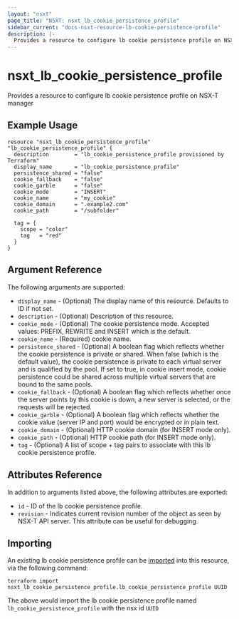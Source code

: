 ```yaml
---
layout: "nsxt"
page_title: "NSXT: nsxt_lb_cookie_persistence_profile"
sidebar_current: "docs-nsxt-resource-lb-cookie-persistence-profile"
description: |-
  Provides a resource to configure lb cookie persistence profile on NSX-T manager
---
```


# nsxt_lb_cookie_persistence_profile

Provides a resource to configure lb cookie persistence profile on NSX-T manager

## Example Usage

```hcl
resource "nsxt_lb_cookie_persistence_profile" "lb_cookie_persistence_profile" {
  description        = "lb_cookie_persistence_profile provisioned by Terraform"
  display_name       = "lb_cookie_persistence_profile"
  persistence_shared = "false"
  cookie_fallback    = "false"
  cookie_garble      = "false"
  cookie_mode        = "INSERT"
  cookie_name        = "my_cookie"
  cookie_domain      = ".example2.com"
  cookie_path        = "/subfolder"

  tag = {
    scope = "color"
    tag   = "red"
  }
}
```

## Argument Reference

The following arguments are supported:

* `display_name` - (Optional) The display name of this resource. Defaults to ID if not set.
* `description` - (Optional) Description of this resource.
* `cookie_mode` - (Optional) The cookie persistence mode. Accepted values: PREFIX, REWRITE and INSERT which is the default.
* `cookie_name` - (Required) cookie name.
* `persistence_shared` - (Optional) A boolean flag which reflects whether the cookie persistence is private or shared. When false (which is the default value), the cookie persistence is private to each virtual server and is qualified by the pool. If set to true, in cookie insert mode, cookie persistence could be shared across multiple virtual servers that are bound to the same pools.
* `cookie_fallback` - (Optional) A boolean flag which reflects whether once the server points by this cookie is down, a new server is selected, or the requests will be rejected.
* `cookie_garble` - (Optional) A boolean flag which reflects whether the cookie value (server IP and port) would be encrypted or in plain text.
* `cookie_domain` - (Optional) HTTP cookie domain (for INSERT mode only).
* `cookie_path` - (Optional) HTTP cookie path (for INSERT mode only).
* `tag` - (Optional) A list of scope + tag pairs to associate with this lb cookie persistence profile.


## Attributes Reference

In addition to arguments listed above, the following attributes are exported:

* `id` - ID of the lb cookie persistence profile.
* `revision` - Indicates current revision number of the object as seen by NSX-T API server. This attribute can be useful for debugging.


## Importing

An existing lb cookie persistence profile can be [imported][docs-import] into this resource, via the following command:

[docs-import]: /docs/import/index.html

```
terraform import nsxt_lb_cookie_persistence_profile.lb_cookie_persistence_profile UUID
```

The above would import the lb cookie persistence profile named `lb_cookie_persistence_profile` with the nsx id `UUID`

